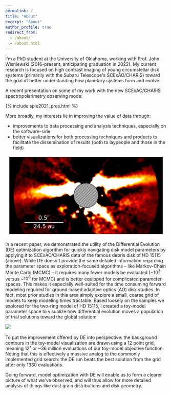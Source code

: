 ```yaml
---
permalink: /
title: "About"
excerpt: "About"
author_profile: true
redirect_from: 
  - /about/
  - /about.html
---
```

I'm a PhD student at the University of Oklahoma, working with Prof. John Wisniewski (2016-present, anticipating graduation in 2022). My current research is focused on high contrast imaging of young circumstellar disk systems (primarily with the Subaru Telescope's SCExAO/CHARIS) toward the goal of better understanding how planetary systems form and evolve.

A recent presentation on some of my work with the new SCExAO/CHARIS spectropolarimetry observing mode:

{% include spie2021_pres.html %}

More broadly, my interests lie in improving the value of data through:

- improvements to data processing and analysis techniques, especially on the software-side
- better visualizations for both processing techniques and products to facilitate the dissemination of results (both to laypeople and those in the field)

![](images/HD15115.png)

In a recent paper, we demonstrated the utility of the Differential Evolution (DE) optimization algorithm for quickly navigating disk model parameters by applying it  to SCExAO/CHARIS data of the famous debris disk of HD 15115 (above). While DE doesn't provide the same detailed information regarding the parameter space as exploration-focused algorithms – like Markov-Chain Monte Carlo (MCMC) – it requires many fewer models be evaluated (~$10^3$ versus ~$10^6$ for MCMC) and is better equipped for complicated parameter spaces. This makes it especially well-suited for the time consuming forward modeling required for ground-based adaptive optics (AO) disk studies. In fact, most prior studies in this area simply explore a small, coarse grid of models to keep modeling times tractable. Based loosely on the samples we explored for the two-ring model of HD 15115, I created a toy-model parameter space to visualize how differential evolution moves a population of trial solutions toward the global solution:

![](images/toymodel_de.gif)

To put the improvement offered by DE into perspective: the background contours in the toy-model visualization are drawn using a 12 point grid, meaning 12⁷ or ~36 million evaluations of our toy-model objective function. Noting that this is effectively a massive analog to the commonly implemented grid search: the DE run beats the best solution from the grid after only 1330 evaluations.

Going forward, model optimization with DE will enable us to form a clearer picture of what we've observed, and will thus allow for more detailed analysis of things like dust grain distributions and disk geometry.

